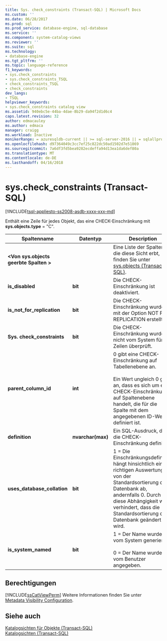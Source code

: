 ```yaml
---
title: Sys. check_constraints (Transact-SQL) | Microsoft Docs
ms.custom: ''
ms.date: 06/28/2017
ms.prod: sql
ms.prod_service: database-engine, sql-database
ms.service: ''
ms.component: system-catalog-views
ms.reviewer: ''
ms.suite: sql
ms.technology:
- database-engine
ms.tgt_pltfrm: ''
ms.topic: language-reference
f1_keywords:
- sys.check_constraints
- sys.check_constraints_TSQL
- check_constraints_TSQL
- check_constraints
dev_langs:
- TSQL
helpviewer_keywords:
- sys.check_constraints catalog view
ms.assetid: 940ebc5e-44ba-4dae-8b29-da94f2d1d6c4
caps.latest.revision: 32
author: edmacauley
ms.author: edmaca
manager: craigg
ms.workload: Inactive
monikerRange: = azuresqldb-current || >= sql-server-2016 || = sqlallproducts-allversions
ms.openlocfilehash: d97364049c3cc7ef25c822dc50ad1502d7e51869
ms.sourcegitcommit: 7a6df3fd5bea9282ecdeffa94d13ea1da6def80a
ms.translationtype: MT
ms.contentlocale: de-DE
ms.lasthandoff: 04/16/2018
---
```

# <a name="syscheckconstraints-transact-sql"></a>sys.check_constraints (Transact-SQL)
[!INCLUDE[tsql-appliesto-ss2008-asdb-xxxx-xxx-md](../../includes/tsql-appliesto-ss2008-asdb-xxxx-xxx-md.md)]

  Enthält eine Zeile für jedes Objekt, das eine CHECK-Einschränkung mit **sys.objects.type** = "C".  
  
|Spaltenname|Datentyp|Description|  
|-----------------|---------------|-----------------|  
|**\<Von sys.objects geerbte Spalten >**||Eine Liste der Spalten, die diese Sicht erbt, finden Sie unter [sys.objects &#40;Transact-SQL&#41;](../../relational-databases/system-catalog-views/sys-objects-transact-sql.md).|  
|**is_disabled**|**bit**|Die CHECK-Einschränkung ist deaktiviert.|  
|**is_not_for_replication**|**bit**|Die CHECK-Einschränkung wurde mit der Option NOT FOR REPLICATION erstellt.|  
|**Sys. check_constraints**|**bit**|Die CHECK-Einschränkung wurde nicht vom System für alle Zeilen überprüft.|  
|**parent_column_id**|**int**|0 gibt eine CHECK-Einschränkung auf Tabellenebene an.<br /><br /> Ein Wert ungleich 0 gibt an, dass es sich um eine CHECK-Einschränkung auf Spaltenebene handelt, die für die Spalte mit dem angegebenen ID-Wert definiert ist.|  
|**definition**|**nvarchar(max)**|Ein SQL-Ausdruck, der die CHECK-Einschränkung definiert.|  
|**uses_database_collation**|**bit**|1 = Die Einschränkungsdefinition hängt hinsichtlich einer richtigen Auswertung von der Standardsortierung der Datenbank ab, andernfalls 0. Durch diese Abhängigkeit wird verhindert, dass die Standardsortierung der Datenbank geändert wird.|  
|**is_system_named**|**bit**|1 = Der Name wurde vom System generiert.<br /><br /> 0 = Der Name wurde vom Benutzer angegeben.|  
  
## <a name="permissions"></a>Berechtigungen  
 [!INCLUDE[ssCatViewPerm](../../includes/sscatviewperm-md.md)] Weitere Informationen finden Sie unter [Metadata Visibility Configuration](../../relational-databases/security/metadata-visibility-configuration.md).  
  
## <a name="see-also"></a>Siehe auch  
 [Katalogsichten für Objekte &#40;Transact-SQL&#41;](../../relational-databases/system-catalog-views/object-catalog-views-transact-sql.md)   
 [Katalogsichten &#40;Transact-SQL&#41;](../../relational-databases/system-catalog-views/catalog-views-transact-sql.md)  
  
  
